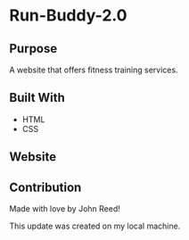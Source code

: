 # Run-Buddy-2.0

## Purpose
A website that offers fitness training services.

## Built With
* HTML
* CSS

## Website


## Contribution
Made with love by John Reed!

This update was created on my local machine.